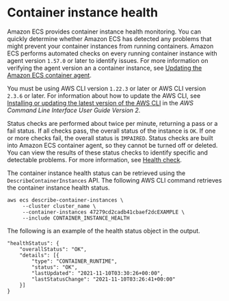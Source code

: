 # Container instance health<a name="container-instance-health"></a>

Amazon ECS provides container instance health monitoring\. You can quickly determine whether Amazon ECS has detected any problems that might prevent your container instances from running containers\. Amazon ECS performs automated checks on every running container instance with agent version `1.57.0` or later to identify issues\. For more information on verifying the agent version an a container instance, see [Updating the Amazon ECS container agent](ecs-agent-update.md)\.

You must be using AWS CLI version `1.22.3` or later or AWS CLI version `2.3.6` or later\. For information about how to update the AWS CLI, see [Installing or updating the latest version of the AWS CLI](https://docs.aws.amazon.com/cli/latest/userguide/getting-started-install.html) in the *AWS Command Line Interface User Guide Version 2*\.

Status checks are performed about twice per minute, returning a pass or a fail status\. If all checks pass, the overall status of the instance is `OK`\. If one or more checks fail, the overall status is `IMPAIRED`\. Status checks are built into Amazon ECS container agent, so they cannot be turned off or deleted\. You can view the results of these status checks to identify specific and detectable problems\. For more information, see [Health check](task_definition_parameters.md#container_definition_healthcheck)\.

The container instance health status can be retrieved using the `DescribeContainerInstances` API\. The following AWS CLI command retrieves the container instance health status\.

```
aws ecs describe-container-instances \
     --cluster cluster_name \
     --container-instances 47279cd2cadb41cbaef2dcEXAMPLE \
     --include CONTAINER_INSTANCE_HEALTH
```

The following is an example of the health status object in the output\.

```
"healthStatus": {
	"overallStatus": "OK",
	"details": [{
		"type": "CONTAINER_RUNTIME",
		"status": "OK",
		"lastUpdated": "2021-11-10T03:30:26+00:00",
		"lastStatusChange": "2021-11-10T03:26:41+00:00"
	}]
}
```